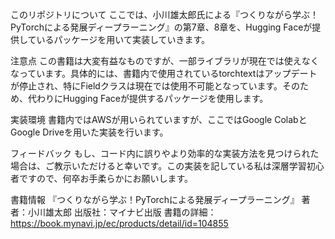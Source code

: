 このリポジトリについて
ここでは、小川雄太郎氏による『つくりながら学ぶ！PyTorchによる発展ディープラーニング』の第7章、8章を、Hugging Faceが提供しているパッケージを用いて実装していきます。

注意点
この書籍は大変有益なものですが、一部ライブラリが現在では使えなくなっています。具体的には、書籍内で使用されているtorchtextはアップデートが停止され、特にFieldクラスは現在では使用不可能となっています。そのため、代わりにHugging Faceが提供するパッケージを使用します。

実装環境
書籍内ではAWSが用いられていますが、ここではGoogle ColabとGoogle Driveを用いた実装を行います。

フィードバック
もし、コード内に誤りやより効率的な実装方法を見つけられた場合は、ご教示いただけると幸いです。この実装を記している私は深層学習初心者ですので、何卒お手柔らかにお願いします。

書籍情報
『つくりながら学ぶ！PyTorchによる発展ディープラーニング』
著者：小川雄太郎
出版社：マイナビ出版
書籍の詳細：https://book.mynavi.jp/ec/products/detail/id=104855
